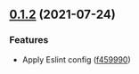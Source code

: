## [0.1.2](https://github.com/alexislours/vsc-utils/compare/0.1.1...0.1.2) (2021-07-24)


### Features

* Apply Eslint config ([f459990](https://github.com/alexislours/vsc-utils/commit/f4599902f7b0260b3b2cbf875e5a91419d3bc2d5))
